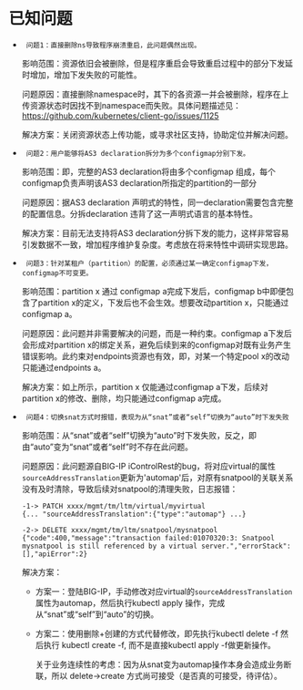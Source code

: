# 已知问题

* ` 问题1：直接删除ns导致程序崩溃重启，此问题偶然出现。`

   影响范围：资源依旧会被删除，但是程序重启会导致重启过程中的部分下发延时增加，增加下发失败的可能性。

   问题原因：直接删除namespace时，其下的各资源一并会被删除，程序在上传资源状态时因找不到namespace而失败。具体问题描述见：https://github.com/kubernetes/client-go/issues/1125

   解决方案：关闭资源状态上传功能，或寻求社区支持，协助定位并解决问题。


* ` 问题2：用户能够将AS3 declaration拆分为多个configmap分别下发。`

   影响范围：即，完整的AS3 declaration将由多个configmap 组成，每个configmap负责声明该AS3 declaration所指定的partition的一部分

   问题原因：据AS3 declaration 声明式的特性，同一declaration需要包含完整的配置信息。分拆declaration 违背了这一声明式语言的基本特性。

   解决方案：目前无法支持将AS3 declaration分拆下发的能力，这样非常容易引发数据不一致，增加程序维护复杂度。考虑放在将来特性中调研实现思路。


* ` 问题3：针对某租户（partition）的配置，必须通过某一确定configmap下发，configmap不可变更。`

   影响范围：partition x 通过 configmap a完成下发后，configmap b中即便包含了partition x的定义，下发后也不会生效。想要改动partition x，只能通过 configmap a。

   问题原因：此问题并非需要解决的问题，而是一种约束。configmap a下发后会形成对partition x的绑定关系，避免后续到来的configmap对既有业务产生错误影响。此约束对endpoints资源也有效，即，对某一个特定pool x的改动只能通过endpoints a。

   解决方案：如上所示，partition x 仅能通过configmap a下发，后续对partition x的修改、删除，均只能通过configmap a完成。
   
* ` 问题4：切换snat方式时报错，表现为从“snat”或者“self”切换为“auto”时下发失败`

  影响范围：从“snat”或者“self”切换为“auto”时下发失败，反之，即由“auto”变为“snat”或者“self”时不存在此问题。

  问题原因：此问题源自BIG-IP iControlRest的bug，将对应virtual的属性`sourceAddressTranslation`更新为'automap'后，对原有snatpool的关联关系没有及时清除，导致后续对snatpool的清理失败，日志报错：
  
  ```
  -1-> PATCH xxxx/mgmt/tm/ltm/virtual/myvirtual
  {... "sourceAddressTranslation":{"type":"automap"} ...}

  -2-> DELETE xxxx/mgmt/tm/ltm/snatpool/mysnatpool
  {"code":400,"message":"transaction failed:01070320:3: Snatpool mysnatpool is still referenced by a virtual server.","errorStack":[],"apiError":2}
  ```

  解决方案：
  
  * 方案一：登陆BIG-IP，手动修改对应virtual的`sourceAddressTranslation`属性为automap，然后执行kubectl apply 操作，完成从“snat”或“self”到“auto”的切换。

  * 方案二：使用删除+创建的方式代替修改，即先执行kubectl delete -f 然后执行 kubectl create -f, 而不是直接kubectl apply -f做更新操作。
  
    关于业务连续性的考虑：因为从snat变为automap操作本身会造成业务断联，所以 delete->create 方式尚可接受（是否真的可接受，待评估）。
  